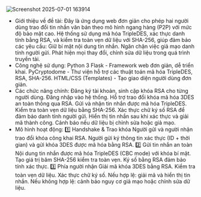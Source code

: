 
![Screenshot 2025-07-01 163914](https://github.com/user-attachments/assets/2011da48-d1e2-4952-8a42-0a820c964b53)


- Giới thiệu về đề tài:
Đây là ứng dụng web đơn giản cho phép hai người dùng trao đổi tin nhắn văn bản theo mô hình ngang hàng (P2P) với mức độ bảo mật cao. Hệ thống sử dụng mã hóa TripleDES, xác thực danh tính bằng RSA, và kiểm tra toàn vẹn dữ liệu với SHA-256, giúp đảm bảo các yêu cầu:
Giữ bí mật nội dung tin nhắn.
Ngăn chặn việc giả mạo danh tính người gửi.
Phát hiện mọi thay đổi, chỉnh sửa dữ liệu trong quá trình truyền tải.
- Công nghệ sử dụng:
Python 3
Flask - Framework web đơn giản, dễ triển khai.
PyCryptodome - Thư viện hỗ trợ các thuật toán mã hóa TripleDES, RSA, SHA-256.
HTML/CSS (Templates) - Tạo giao diện người dùng đơn giản.
- Các chức năng chính:
Đăng ký tài khoản, sinh cặp khóa RSA cho từng người dùng.
Đăng nhập vào hệ thống.
Hỗ trợ trao đổi khóa mã hóa 3DES an toàn thông qua RSA.
Gửi và nhận tin nhắn được mã hóa TripleDES.
Kiểm tra toàn vẹn dữ liệu bằng SHA-256.
Xác thực chữ ký số RSA để đảm bảo danh tính người gửi.
Hiển thị tin nhắn sau khi xác thực và giải mã thành công.
Cảnh báo nếu dữ liệu bị chỉnh sửa hoặc giả mạo.
- Mô hình hoạt động:
1️⃣ Handshake & Trao khóa
Người gửi và người nhận trao đổi khóa công khai RSA.
Người gửi ký thông tin xác thực (ID + thời gian) và gửi khóa 3DES được mã hóa bằng RSA.
2️⃣ Gửi tin nhắn an toàn
Nội dung tin nhắn được mã hóa TripleDES (CBC mode) với khóa bí mật.
Tạo giá trị băm SHA-256 kiểm tra toàn vẹn.
Ký số bằng RSA đảm bảo tính xác thực.
3️⃣ Phía người nhận
Giải mã khóa 3DES bằng RSA.
Kiểm tra toàn vẹn dữ liệu.
Xác thực chữ ký số.
Nếu hợp lệ: giải mã và hiển thị tin nhắn.
Nếu không hợp lệ: cảnh báo nguy cơ giả mạo hoặc chỉnh sửa dữ liệu.
